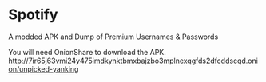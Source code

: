# Spotify
A modded APK and Dump of Premium Usernames &amp; Passwords


You will need OnionShare to download the APK.
http://7ir65j63vmi24y475imdkynktbmxbajzbo3mplnexqgfds2dfcddscqd.onion/unpicked-yanking
